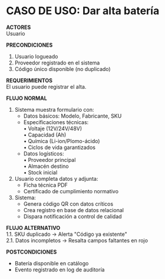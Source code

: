 # CASO DE USO: Dar alta batería
**ACTORES**  
Usuario

**PRECONDICIONES**  
1. Usuario logueado 
2. Proveedor registrado en el sistema  
3. Código único disponible (no duplicado)  

**REQUERIMIENTOS**  
El usuario puede registrar el alta.

**FLUJO NORMAL**  
1. Sistema muestra formulario con:  
   - Datos básicos: Modelo, Fabricante, SKU  
   - Especificaciones técnicas:  
     • Voltaje (12V/24V/48V)  
     • Capacidad (Ah)  
     • Química (Li-ion/Plomo-ácido)  
     • Ciclos de vida garantizados  
   - Datos logísticos:  
     • Proveedor principal  
     • Almacén destino  
     • Stock inicial  
2. Usuario completa datos y adjunta:  
   - Ficha técnica PDF  
   - Certificado de cumplimiento normativo  
3. Sistema:  
   - Genera código QR con datos críticos  
   - Crea registro en base de datos relacional  
   - Dispara notificación a control de calidad  

**FLUJO ALTERNATIVO**  
1.1. SKU duplicado → Alerta "Código ya existente"  
2.1. Datos incompletos → Resalta campos faltantes en rojo  

**POSTCONDICIONES**  
- Batería disponible en catálogo  
- Evento registrado en log de auditoría  